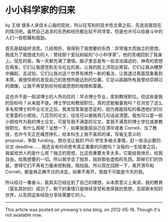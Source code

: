 小小科学家的归来
================

by 王垠
很多人来信关心我的现状，所以在写别的技术性文章之前，先说说我现在的情况吧。虽然自己追求的东西和经历都比较不同寻常，但是也许可以给奋斗中的人们一些慰藉和鼓励。

首先是超级好消息。几经周折，我得到了我想要的东西：异常强大而独立的思想。我成为了我想成为的人：曾经那个爱玩蚂蚁的“小小科学家”。他的灵魂回到了我身上。现在的我，每一天都充满了激情。脑子里总是有一些没法描述的，神奇的思想在萌发。它们让我感觉到无与伦比的美，让我的脸上浮现出笑容。它们让我从睡梦中蹦起，去试验。它们让我对这个世界有焕然一新的看法，让我透过表面现象看到本质。我很惊奇的发现自己的思想所能达到的位置，它足以超越所有我曾经崇拜过的偶像，让我不再受到任何权威思想的局限和蒙蔽。

这也许不是一般读博士的人所向往的：早点博士毕业，拿到教授职位。但这些是我的目标吗？从来就不是。博士学位和教授职位，真的还能衡量我吗？在浏览了这么多名校博士的毕业论文之后，我发现答案是否定的，因为我能轻松的看透他们的论文里耍的小把戏。几百页的论文，往往可以被我用几句话说清楚。我也可以耍一些小把戏作为我的博士论文，可是写我不满意的论文，拿我不满意的博士学位或者教授职位，有什么用呢？设想一下，如果我委屈自己在清华或者 Cornell，当了教授，也许今天正在痛苦挣扎，给本科生上我不喜欢的课，写毫无意义的 proposal，争取 funding，想办法让我的 PhD 学生多做点事情，赶一些没必要的论文 deadline…… 我还会有时间思考真正重要的问题吗？当我的一生结束之后，我留给世人的是什么呢？独立的思想，比这些重要太多太多。它能给我快乐，给我自由，给我想要的一切。所以我学会了抛弃，抛弃那些虚假的东西。卸掉它们的伪装，使得它们不再有力量来控制我，阻挡我。所以现在回顾一下，离开清华和 Cornell，都是再正确不过的决定。如果不离开，我就不可能是今天的我。

所以经过一番奋斗，我其实已经达到了自己的理想。从本质意义上来讲，我的教育（莫名其妙的）成功了。剩下的事情只是继续享受和发挥我的思想，去探索未知的世界，以及把这些经验分享给需要它的人。

----

This article was posted on yinwang's sina blog,
on 2012-05-18.
Though it's not available now.
